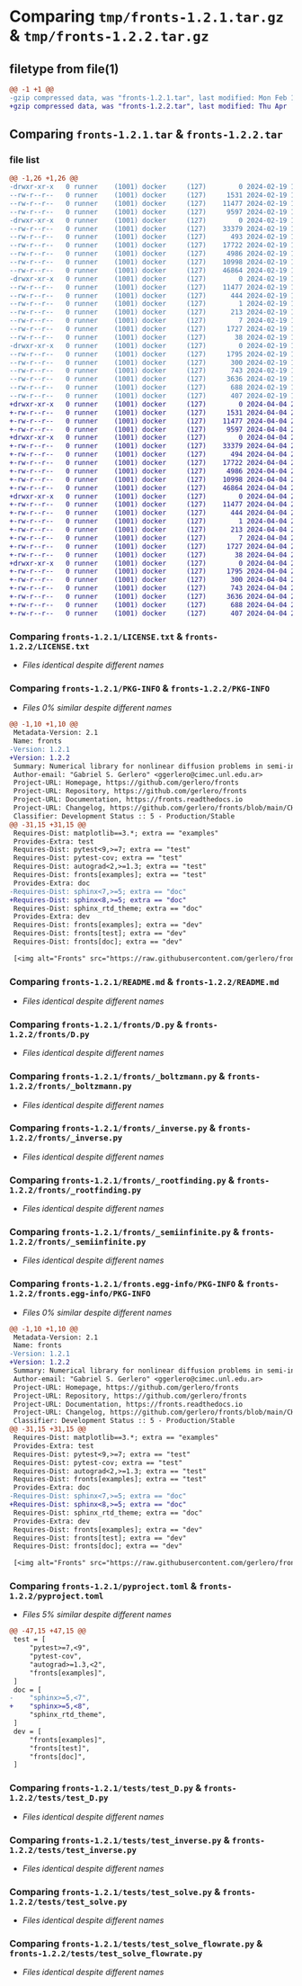 # Comparing `tmp/fronts-1.2.1.tar.gz` & `tmp/fronts-1.2.2.tar.gz`

## filetype from file(1)

```diff
@@ -1 +1 @@
-gzip compressed data, was "fronts-1.2.1.tar", last modified: Mon Feb 19 15:49:55 2024, max compression
+gzip compressed data, was "fronts-1.2.2.tar", last modified: Thu Apr  4 21:42:01 2024, max compression
```

## Comparing `fronts-1.2.1.tar` & `fronts-1.2.2.tar`

### file list

```diff
@@ -1,26 +1,26 @@
-drwxr-xr-x   0 runner    (1001) docker     (127)        0 2024-02-19 15:49:55.684744 fronts-1.2.1/
--rw-r--r--   0 runner    (1001) docker     (127)     1531 2024-02-19 15:49:47.000000 fronts-1.2.1/LICENSE.txt
--rw-r--r--   0 runner    (1001) docker     (127)    11477 2024-02-19 15:49:55.684744 fronts-1.2.1/PKG-INFO
--rw-r--r--   0 runner    (1001) docker     (127)     9597 2024-02-19 15:49:47.000000 fronts-1.2.1/README.md
-drwxr-xr-x   0 runner    (1001) docker     (127)        0 2024-02-19 15:49:55.680745 fronts-1.2.1/fronts/
--rw-r--r--   0 runner    (1001) docker     (127)    33379 2024-02-19 15:49:47.000000 fronts-1.2.1/fronts/D.py
--rw-r--r--   0 runner    (1001) docker     (127)      493 2024-02-19 15:49:47.000000 fronts-1.2.1/fronts/__init__.py
--rw-r--r--   0 runner    (1001) docker     (127)    17722 2024-02-19 15:49:47.000000 fronts-1.2.1/fronts/_boltzmann.py
--rw-r--r--   0 runner    (1001) docker     (127)     4986 2024-02-19 15:49:47.000000 fronts-1.2.1/fronts/_inverse.py
--rw-r--r--   0 runner    (1001) docker     (127)    10998 2024-02-19 15:49:47.000000 fronts-1.2.1/fronts/_rootfinding.py
--rw-r--r--   0 runner    (1001) docker     (127)    46864 2024-02-19 15:49:47.000000 fronts-1.2.1/fronts/_semiinfinite.py
-drwxr-xr-x   0 runner    (1001) docker     (127)        0 2024-02-19 15:49:55.684744 fronts-1.2.1/fronts.egg-info/
--rw-r--r--   0 runner    (1001) docker     (127)    11477 2024-02-19 15:49:55.000000 fronts-1.2.1/fronts.egg-info/PKG-INFO
--rw-r--r--   0 runner    (1001) docker     (127)      444 2024-02-19 15:49:55.000000 fronts-1.2.1/fronts.egg-info/SOURCES.txt
--rw-r--r--   0 runner    (1001) docker     (127)        1 2024-02-19 15:49:55.000000 fronts-1.2.1/fronts.egg-info/dependency_links.txt
--rw-r--r--   0 runner    (1001) docker     (127)      213 2024-02-19 15:49:55.000000 fronts-1.2.1/fronts.egg-info/requires.txt
--rw-r--r--   0 runner    (1001) docker     (127)        7 2024-02-19 15:49:55.000000 fronts-1.2.1/fronts.egg-info/top_level.txt
--rw-r--r--   0 runner    (1001) docker     (127)     1727 2024-02-19 15:49:47.000000 fronts-1.2.1/pyproject.toml
--rw-r--r--   0 runner    (1001) docker     (127)       38 2024-02-19 15:49:55.684744 fronts-1.2.1/setup.cfg
-drwxr-xr-x   0 runner    (1001) docker     (127)        0 2024-02-19 15:49:55.684744 fronts-1.2.1/tests/
--rw-r--r--   0 runner    (1001) docker     (127)     1795 2024-02-19 15:49:47.000000 fronts-1.2.1/tests/test_D.py
--rw-r--r--   0 runner    (1001) docker     (127)      300 2024-02-19 15:49:47.000000 fronts-1.2.1/tests/test_examples.py
--rw-r--r--   0 runner    (1001) docker     (127)      743 2024-02-19 15:49:47.000000 fronts-1.2.1/tests/test_inverse.py
--rw-r--r--   0 runner    (1001) docker     (127)     3636 2024-02-19 15:49:47.000000 fronts-1.2.1/tests/test_solve.py
--rw-r--r--   0 runner    (1001) docker     (127)      688 2024-02-19 15:49:47.000000 fronts-1.2.1/tests/test_solve_flowrate.py
--rw-r--r--   0 runner    (1001) docker     (127)      407 2024-02-19 15:49:47.000000 fronts-1.2.1/tests/test_solve_from_guess.py
+drwxr-xr-x   0 runner    (1001) docker     (127)        0 2024-04-04 21:42:01.249475 fronts-1.2.2/
+-rw-r--r--   0 runner    (1001) docker     (127)     1531 2024-04-04 21:41:56.000000 fronts-1.2.2/LICENSE.txt
+-rw-r--r--   0 runner    (1001) docker     (127)    11477 2024-04-04 21:42:01.249475 fronts-1.2.2/PKG-INFO
+-rw-r--r--   0 runner    (1001) docker     (127)     9597 2024-04-04 21:41:56.000000 fronts-1.2.2/README.md
+drwxr-xr-x   0 runner    (1001) docker     (127)        0 2024-04-04 21:42:01.249475 fronts-1.2.2/fronts/
+-rw-r--r--   0 runner    (1001) docker     (127)    33379 2024-04-04 21:41:56.000000 fronts-1.2.2/fronts/D.py
+-rw-r--r--   0 runner    (1001) docker     (127)      494 2024-04-04 21:41:56.000000 fronts-1.2.2/fronts/__init__.py
+-rw-r--r--   0 runner    (1001) docker     (127)    17722 2024-04-04 21:41:56.000000 fronts-1.2.2/fronts/_boltzmann.py
+-rw-r--r--   0 runner    (1001) docker     (127)     4986 2024-04-04 21:41:56.000000 fronts-1.2.2/fronts/_inverse.py
+-rw-r--r--   0 runner    (1001) docker     (127)    10998 2024-04-04 21:41:56.000000 fronts-1.2.2/fronts/_rootfinding.py
+-rw-r--r--   0 runner    (1001) docker     (127)    46864 2024-04-04 21:41:56.000000 fronts-1.2.2/fronts/_semiinfinite.py
+drwxr-xr-x   0 runner    (1001) docker     (127)        0 2024-04-04 21:42:01.249475 fronts-1.2.2/fronts.egg-info/
+-rw-r--r--   0 runner    (1001) docker     (127)    11477 2024-04-04 21:42:01.000000 fronts-1.2.2/fronts.egg-info/PKG-INFO
+-rw-r--r--   0 runner    (1001) docker     (127)      444 2024-04-04 21:42:01.000000 fronts-1.2.2/fronts.egg-info/SOURCES.txt
+-rw-r--r--   0 runner    (1001) docker     (127)        1 2024-04-04 21:42:01.000000 fronts-1.2.2/fronts.egg-info/dependency_links.txt
+-rw-r--r--   0 runner    (1001) docker     (127)      213 2024-04-04 21:42:01.000000 fronts-1.2.2/fronts.egg-info/requires.txt
+-rw-r--r--   0 runner    (1001) docker     (127)        7 2024-04-04 21:42:01.000000 fronts-1.2.2/fronts.egg-info/top_level.txt
+-rw-r--r--   0 runner    (1001) docker     (127)     1727 2024-04-04 21:41:56.000000 fronts-1.2.2/pyproject.toml
+-rw-r--r--   0 runner    (1001) docker     (127)       38 2024-04-04 21:42:01.249475 fronts-1.2.2/setup.cfg
+drwxr-xr-x   0 runner    (1001) docker     (127)        0 2024-04-04 21:42:01.249475 fronts-1.2.2/tests/
+-rw-r--r--   0 runner    (1001) docker     (127)     1795 2024-04-04 21:41:56.000000 fronts-1.2.2/tests/test_D.py
+-rw-r--r--   0 runner    (1001) docker     (127)      300 2024-04-04 21:41:56.000000 fronts-1.2.2/tests/test_examples.py
+-rw-r--r--   0 runner    (1001) docker     (127)      743 2024-04-04 21:41:56.000000 fronts-1.2.2/tests/test_inverse.py
+-rw-r--r--   0 runner    (1001) docker     (127)     3636 2024-04-04 21:41:56.000000 fronts-1.2.2/tests/test_solve.py
+-rw-r--r--   0 runner    (1001) docker     (127)      688 2024-04-04 21:41:56.000000 fronts-1.2.2/tests/test_solve_flowrate.py
+-rw-r--r--   0 runner    (1001) docker     (127)      407 2024-04-04 21:41:56.000000 fronts-1.2.2/tests/test_solve_from_guess.py
```

### Comparing `fronts-1.2.1/LICENSE.txt` & `fronts-1.2.2/LICENSE.txt`

 * *Files identical despite different names*

### Comparing `fronts-1.2.1/PKG-INFO` & `fronts-1.2.2/PKG-INFO`

 * *Files 0% similar despite different names*

```diff
@@ -1,10 +1,10 @@
 Metadata-Version: 2.1
 Name: fronts
-Version: 1.2.1
+Version: 1.2.2
 Summary: Numerical library for nonlinear diffusion problems in semi-infinite domains
 Author-email: "Gabriel S. Gerlero" <ggerlero@cimec.unl.edu.ar>
 Project-URL: Homepage, https://github.com/gerlero/fronts
 Project-URL: Repository, https://github.com/gerlero/fronts
 Project-URL: Documentation, https://fronts.readthedocs.io
 Project-URL: Changelog, https://github.com/gerlero/fronts/blob/main/CHANGELOG.md
 Classifier: Development Status :: 5 - Production/Stable
@@ -31,15 +31,15 @@
 Requires-Dist: matplotlib==3.*; extra == "examples"
 Provides-Extra: test
 Requires-Dist: pytest<9,>=7; extra == "test"
 Requires-Dist: pytest-cov; extra == "test"
 Requires-Dist: autograd<2,>=1.3; extra == "test"
 Requires-Dist: fronts[examples]; extra == "test"
 Provides-Extra: doc
-Requires-Dist: sphinx<7,>=5; extra == "doc"
+Requires-Dist: sphinx<8,>=5; extra == "doc"
 Requires-Dist: sphinx_rtd_theme; extra == "doc"
 Provides-Extra: dev
 Requires-Dist: fronts[examples]; extra == "dev"
 Requires-Dist: fronts[test]; extra == "dev"
 Requires-Dist: fronts[doc]; extra == "dev"
 
 [<img alt="Fronts" src="https://raw.githubusercontent.com/gerlero/fronts/main/resources/logo.png" height="100">](https://github.com/gerlero/fronts)
```

### Comparing `fronts-1.2.1/README.md` & `fronts-1.2.2/README.md`

 * *Files identical despite different names*

### Comparing `fronts-1.2.1/fronts/D.py` & `fronts-1.2.2/fronts/D.py`

 * *Files identical despite different names*

### Comparing `fronts-1.2.1/fronts/_boltzmann.py` & `fronts-1.2.2/fronts/_boltzmann.py`

 * *Files identical despite different names*

### Comparing `fronts-1.2.1/fronts/_inverse.py` & `fronts-1.2.2/fronts/_inverse.py`

 * *Files identical despite different names*

### Comparing `fronts-1.2.1/fronts/_rootfinding.py` & `fronts-1.2.2/fronts/_rootfinding.py`

 * *Files identical despite different names*

### Comparing `fronts-1.2.1/fronts/_semiinfinite.py` & `fronts-1.2.2/fronts/_semiinfinite.py`

 * *Files identical despite different names*

### Comparing `fronts-1.2.1/fronts.egg-info/PKG-INFO` & `fronts-1.2.2/fronts.egg-info/PKG-INFO`

 * *Files 0% similar despite different names*

```diff
@@ -1,10 +1,10 @@
 Metadata-Version: 2.1
 Name: fronts
-Version: 1.2.1
+Version: 1.2.2
 Summary: Numerical library for nonlinear diffusion problems in semi-infinite domains
 Author-email: "Gabriel S. Gerlero" <ggerlero@cimec.unl.edu.ar>
 Project-URL: Homepage, https://github.com/gerlero/fronts
 Project-URL: Repository, https://github.com/gerlero/fronts
 Project-URL: Documentation, https://fronts.readthedocs.io
 Project-URL: Changelog, https://github.com/gerlero/fronts/blob/main/CHANGELOG.md
 Classifier: Development Status :: 5 - Production/Stable
@@ -31,15 +31,15 @@
 Requires-Dist: matplotlib==3.*; extra == "examples"
 Provides-Extra: test
 Requires-Dist: pytest<9,>=7; extra == "test"
 Requires-Dist: pytest-cov; extra == "test"
 Requires-Dist: autograd<2,>=1.3; extra == "test"
 Requires-Dist: fronts[examples]; extra == "test"
 Provides-Extra: doc
-Requires-Dist: sphinx<7,>=5; extra == "doc"
+Requires-Dist: sphinx<8,>=5; extra == "doc"
 Requires-Dist: sphinx_rtd_theme; extra == "doc"
 Provides-Extra: dev
 Requires-Dist: fronts[examples]; extra == "dev"
 Requires-Dist: fronts[test]; extra == "dev"
 Requires-Dist: fronts[doc]; extra == "dev"
 
 [<img alt="Fronts" src="https://raw.githubusercontent.com/gerlero/fronts/main/resources/logo.png" height="100">](https://github.com/gerlero/fronts)
```

### Comparing `fronts-1.2.1/pyproject.toml` & `fronts-1.2.2/pyproject.toml`

 * *Files 5% similar despite different names*

```diff
@@ -47,15 +47,15 @@
 test = [
     "pytest>=7,<9",
     "pytest-cov",
     "autograd>=1.3,<2",
     "fronts[examples]",
 ]
 doc = [
-    "sphinx>=5,<7",
+    "sphinx>=5,<8",
     "sphinx_rtd_theme",
 ]
 dev = [
     "fronts[examples]",
     "fronts[test]",
     "fronts[doc]",
 ]
```

### Comparing `fronts-1.2.1/tests/test_D.py` & `fronts-1.2.2/tests/test_D.py`

 * *Files identical despite different names*

### Comparing `fronts-1.2.1/tests/test_inverse.py` & `fronts-1.2.2/tests/test_inverse.py`

 * *Files identical despite different names*

### Comparing `fronts-1.2.1/tests/test_solve.py` & `fronts-1.2.2/tests/test_solve.py`

 * *Files identical despite different names*

### Comparing `fronts-1.2.1/tests/test_solve_flowrate.py` & `fronts-1.2.2/tests/test_solve_flowrate.py`

 * *Files identical despite different names*

